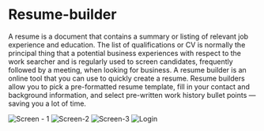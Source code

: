 # Resume-builder
A  resume is a document that contains a summary or listing of relevant job experience  and education. The list of qualifications or CV is normally the principal thing that a potential business experiences with respect to the work searcher and is regularly used to screen candidates, frequently followed by a meeting, when looking for business. 
A resume builder is an online tool that you can use to quickly create a resume. Resume builders allow you to pick a pre-formatted resume template, fill in your contact and background information, and select pre-written work history bullet points — saving you a lot of time.


![Screen - 1](https://user-images.githubusercontent.com/82507299/202916892-80851525-a0a4-4e36-a4c0-eea288baa7ab.png)
![Screen-2](https://user-images.githubusercontent.com/82507299/202916895-7c975c73-916f-493c-9453-37e4abd9b2b1.png)
![Screen-3](https://user-images.githubusercontent.com/82507299/202916897-98dc56cb-ce94-4179-b065-b051f4a77c9e.png)
![Login](https://user-images.githubusercontent.com/82507299/202916904-3548d70f-56b1-4735-9cee-1cee8189a6b8.png)
